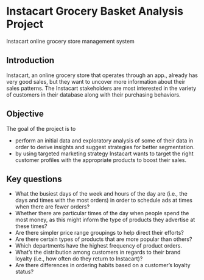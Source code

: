 # Instacart Grocery Basket Analysis Project
Instacart online grocery store management system
## Introduction 
Instacart, an online grocery store that operates through an app., already has very good sales, but they want to uncover more information about their sales patterns.
The Instacart stakeholders are most interested in the variety of customers in their database along with their purchasing behaviors.
## Objective
The goal of the project is to 
* perform an initial data and exploratory analysis of some of their data in order to derive insights and suggest strategies for better segmentation.
* by using targeted marketing strategy Instacart wants to target the right customer profiles with the appropriate products to boost their sales.
## Key questions
* What the busiest days of the week and hours of the day are (i.e., the days and times with the most orders) in order to schedule ads at times when there are fewer orders?
* Whether there are particular times of the day when people spend the most money, as this might inform the type of products they advertise at these times?
* Are there simpler price range groupings to help direct their efforts?
* Are there certain types of products that are more popular than others?
* Which departments have the highest frequency of product orders.
* What’s the distribution among customers in regards to their brand loyalty (i.e., how often do they return to Instacart)?
* Are there differences in ordering habits based on a customer’s loyalty status?

